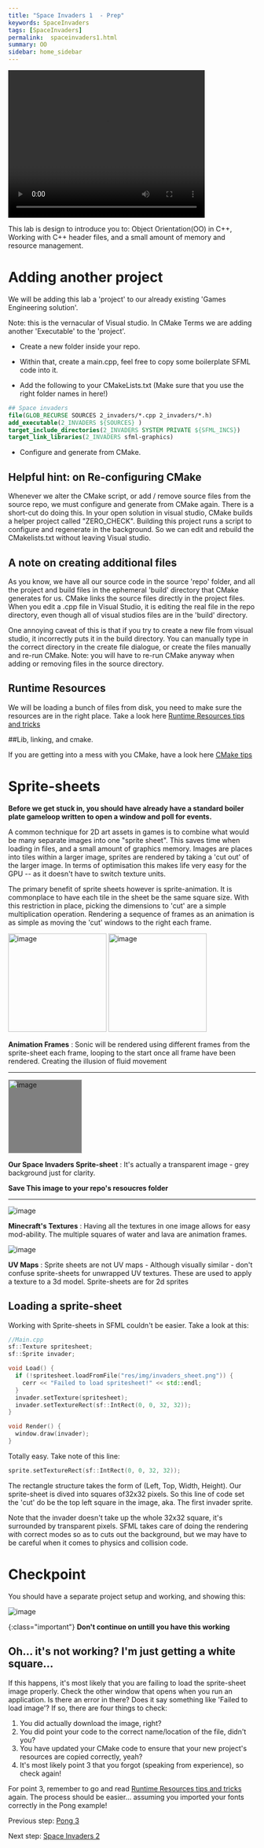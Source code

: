 ```yaml
---
title: "Space Invaders 1  - Prep"
keywords: SpaceInvaders
tags: [SpaceInvaders]
permalink:  spaceinvaders1.html
summary: OO
sidebar: home_sidebar
---
```



<video class="middle" width="400" height="300" loop autoplay>
  <source src="assets/videos/space_invaders.mp4" type="video/mp4">
</video>

This lab is design to introduce you to: Object Orientation(OO) in C++, Working with C++ header files, and a small amount of memory and resource management.

# Adding another project


We will be adding this lab a 'project' to our already existing 'Games Engineering solution'. 

Note: this is the vernacular of Visual studio. In CMake Terms we are adding another 'Executable' to the 'project'.

-   Create a new folder inside your repo.

-   Within that, create a main.cpp, feel free to copy some boilerplate
    SFML code into it.
    
-   Add the following to your CMakeLists.txt (Make sure that you use the right folder names in here!)
```cmake
## Space invaders
file(GLOB_RECURSE SOURCES 2_invaders/*.cpp 2_invaders/*.h)
add_executable(2_INVADERS ${SOURCES} )
target_include_directories(2_INVADERS SYSTEM PRIVATE ${SFML_INCS})
target_link_libraries(2_INVADERS sfml-graphics)
```

-   Configure and generate from CMake.

## Helpful hint: on Re-configuring CMake

Whenever we alter the CMake script, or add / remove source files from the source repo, we must configure and generate from CMake again. There is a short-cut do doing this. In your open solution in visual studio, CMake builds a helper project called \"ZERO\_CHECK\". Building this project runs a script to configure and regenerate in the background. So we can edit and rebuild the CMakelists.txt without leaving Visual studio.

## A note on creating additional files

As you know, we have all our source code in the source 'repo' folder, and all the project and build files in the ephemeral 'build' directory that CMake generates for us. CMake links the source files directly in the project files. When you edit a .cpp file in Visual Studio, it is editing the real file in the repo directory, even though all of visual studios files are in the 'build' directory.

One annoying caveat of this is that if you try to create a new file from visual studio, it incorrectly puts it in the build directory. You can manually type in the correct directory in the create file dialogue, or create the files manually and re-run CMake. Note: you will have to re-run CMake anyway when adding or removing files in the source directory.


## Runtime Resources

We will be loading a bunch of files from disk, you need to make sure the resources are in the right place.
Take a look here  [Runtime Resources tips and tricks](resources)

##Lib, linking, and cmake.

If you are getting into a mess with you CMake, have a look here [CMake tips](cmake_tips)

# Sprite-sheets

**Before we get stuck in, you should have already have a standard boiler
plate gameloop written to open a window and poll for events.**

A common technique for 2D art assets in games is to combine what would be many separate images into one \"sprite sheet\". This saves time when loading in files, and a small amount of graphics memory. Images are places into tiles within a larger image, sprites are rendered by taking a 'cut out' of the larger image. In terms of optimisation this makes life very easy for the GPU -- as it doesn't have to switch texture units.

The primary benefit of sprite sheets however is sprite-animation. It is commonplace to have each tile in the sheet be the same square size. With this restriction in place, picking the dimensions to 'cut' are a simple multiplication operation. Rendering a sequence of frames as an animation is as simple as moving the 'cut' windows to the right each frame.

<div>
  <img src="assets/images/sonic.png" alt="image" style="height: 200px;" >
  <img src="assets/images/sonic_anim.gif" alt="image" style="height: 200px;" >
</div>

**Animation Frames** : Sonic will be rendered using different frames from the sprite-sheet each frame, looping to the start once all frame have been rendered. Creating the illusion of fluid movement

----

<div>
<img src="assets/images/invaders_sheet.png" alt="image" style="background-color: grey; height: 150px;" >
</div>

**Our Space Invaders Sprite-sheet** : It's actually a transparent image - grey background just for clarity.

**Save This image to your repo's resoucres folder**

----


![image](assets/images/minecraft_sheet.png)

**Minecraft's Textures** : Having all the textures in one image allows for easy mod-ability. The multiple squares of water and lava are animation frames.

![image](assets/images/uvs.png)

**UV Maps** : Sprite sheets are not UV maps - Although visually similar - don't confuse sprite-sheets for unwrapped UV textures. These are used to apply a texture to a 3d model. Sprite-sheets are for 2d sprites


## Loading a sprite-sheet

Working with Sprite-sheets in SFML couldn't be easier. Take a look at this:

```cpp
//Main.cpp
sf::Texture spritesheet;
sf::Sprite invader;

void Load() {
  if (!spritesheet.loadFromFile("res/img/invaders_sheet.png")) {
    cerr << "Failed to load spritesheet!" << std::endl;
  }
  invader.setTexture(spritesheet);
  invader.setTextureRect(sf::IntRect(0, 0, 32, 32));
}

void Render() {
  window.draw(invader);
}
```

Totally easy. Take note of this line:

```cpp
sprite.setTextureRect(sf::IntRect(0, 0, 32, 32));
```

The rectangle structure takes the form of (Left, Top, Width, Height). Our sprite-sheet is dived into squares of32x32 pixels. So this line of code set the 'cut' do be the top left square in the image, aka. The first invader sprite.

Note that the invader doesn't take up the whole 32x32 square, it's surrounded by transparent pixels. SFML takes care of doing the rendering with correct modes so as to cuts out the background, but we may have to be careful when it comes to physics and collision code.


# Checkpoint

You should have a separate project setup and working, and showing this:

![image](assets/images/space_invaders_sprite.png)

{:class="important"}
**Don't continue on untill you have this working** 

## Oh... it's not working? I'm just getting a white square...

If this happens, it's most likely that you are failing to load the sprite-sheet image properly. Check the other window that opens when you run an application. Is there an error in there? Does it say something like 'Failed to load image'? If so, there are four things to check:
1. You did actually download the image, right?
2. You did point your code to the correct name/location of the file, didn't you?
3. You have updated your CMake code to ensure that your new project's resources are copied correctly, yeah?
4. It's most likely point 3 that you forgot (speaking from experience), so check again!

For point 3, remember to go and read [Runtime Resources tips and tricks](resources) again. The process should be easier... assuming you imported your fonts correctly in the Pong example!

Previous step: [Pong 3](pong3)

Next step: [Space Invaders 2](spaceinvaders2)
